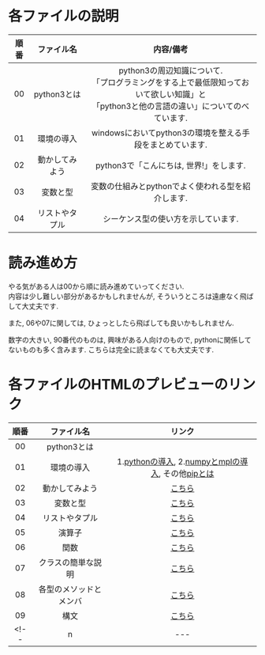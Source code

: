 # 各ファイルの説明

| 順番 | ファイル名 | 内容/備考 |
| :-: | :-: | :-: |
| 00 | python3とは | python3の周辺知識について. <br>「プログラミングをする上で最低限知っておいて欲しい知識」と<br>「python3と他の言語の違い」についてのべています. |
| 01 | 環境の導入 | windowsにおいてpython3の環境を整える手段をまとめています. |
| 02 | 動かしてみよう | python3で「こんにちは, 世界!」をします. |
| 03 | 変数と型 | 変数の仕組みとpythonでよく使われる型を紹介します. |
| 04 | リストやタプル | シーケンス型の使い方を示しています. |

# 読み進め方
やる気がある人は00から順に読み進めていってください.  
内容は少し難しい部分があるかもしれませんが, そういうところは遠慮なく飛ばして大丈夫です.  

また, 06や07に関しては, ひょっとしたら飛ばしても良いかもしれません.  

数字の大きい, 90番代のものは, 興味がある人向けのもので, pythonに関係してないものも多く含みます. こちらは完全に読まなくても大丈夫です.  

# 各ファイルのHTMLのプレビューのリンク

| 順番 | ファイル名 | リンク |
| :-: | :-: | :-: |
| 00 | python3とは |  |
| 01 | 環境の導入 | 1.[pythonの導入][1-1], 2.[numpyとmplの導入][1-2], その他[pipとは][1-pip] |
| 02 | 動かしてみよう | [こちら][2] |
| 03 | 変数と型 | [こちら][3] |
| 04 | リストやタプル | [こちら][4] |
| 05 | 演算子 | [こちら][5] |
| 06 | 関数 | [こちら][6] |
| 07 | クラスの簡単な説明 | [こちら][7] |
| 08 | 各型のメソッドとメンバ | [こちら][8] |
| 09 | 構文 | [こちら][9] |
<!-- | n | --- | [こちら][6] | -->


[1-1]:http://htmlpreview.github.com/?https://github.com/haru1843/usage_mpl/blob/master/python%E3%81%AB%E3%81%A4%E3%81%84%E3%81%A6/%E3%83%97%E3%83%AD%E3%82%B0%E3%83%A9%E3%83%9F%E3%83%B3%E3%82%B0%E8%87%AA%E4%BD%93%E5%88%9D%E3%82%81%E3%81%A6%E3%81%AE%E4%BA%BA/01_%E7%92%B0%E5%A2%83%E3%81%AE%E5%B0%8E%E5%85%A5/python%E3%81%AE%E5%B0%8E%E5%85%A5.html

[1-2]:http://htmlpreview.github.com/?https://github.com/haru1843/usage_mpl/blob/master/python%E3%81%AB%E3%81%A4%E3%81%84%E3%81%A6/%E3%83%97%E3%83%AD%E3%82%B0%E3%83%A9%E3%83%9F%E3%83%B3%E3%82%B0%E8%87%AA%E4%BD%93%E5%88%9D%E3%82%81%E3%81%A6%E3%81%AE%E4%BA%BA/01_%E7%92%B0%E5%A2%83%E3%81%AE%E5%B0%8E%E5%85%A5/numpy%E3%81%A8matplotlib%E3%81%AE%E5%B0%8E%E5%85%A5.html

[1-pip]:http://htmlpreview.github.com/?https://github.com/haru1843/usage_mpl/blob/master/python%E3%81%AB%E3%81%A4%E3%81%84%E3%81%A6/%E3%83%97%E3%83%AD%E3%82%B0%E3%83%A9%E3%83%9F%E3%83%B3%E3%82%B0%E8%87%AA%E4%BD%93%E5%88%9D%E3%82%81%E3%81%A6%E3%81%AE%E4%BA%BA/01_%E7%92%B0%E5%A2%83%E3%81%AE%E5%B0%8E%E5%85%A5/pip%E3%81%AB%E3%81%A4%E3%81%84%E3%81%A6.html

[2]:http://htmlpreview.github.com/?https://github.com/haru1843/usage_mpl/blob/master/python%E3%81%AB%E3%81%A4%E3%81%84%E3%81%A6/%E3%83%97%E3%83%AD%E3%82%B0%E3%83%A9%E3%83%9F%E3%83%B3%E3%82%B0%E8%87%AA%E4%BD%93%E5%88%9D%E3%82%81%E3%81%A6%E3%81%AE%E4%BA%BA/02_%E5%8B%95%E3%81%8B%E3%81%97%E3%81%A6%E3%81%BF%E3%82%88%E3%81%86.html

[3]:http://htmlpreview.github.com/?https://github.com/haru1843/usage_mpl/blob/master/python%E3%81%AB%E3%81%A4%E3%81%84%E3%81%A6/%E3%83%97%E3%83%AD%E3%82%B0%E3%83%A9%E3%83%9F%E3%83%B3%E3%82%B0%E8%87%AA%E4%BD%93%E5%88%9D%E3%82%81%E3%81%A6%E3%81%AE%E4%BA%BA/03_%E5%A4%89%E6%95%B0%E3%81%A8%E5%9E%8B.html

[4]:http://htmlpreview.github.com/?https://github.com/haru1843/usage_mpl/blob/master/python%E3%81%AB%E3%81%A4%E3%81%84%E3%81%A6/%E3%83%97%E3%83%AD%E3%82%B0%E3%83%A9%E3%83%9F%E3%83%B3%E3%82%B0%E8%87%AA%E4%BD%93%E5%88%9D%E3%82%81%E3%81%A6%E3%81%AE%E4%BA%BA/04_%E3%82%B7%E3%83%BC%E3%82%B1%E3%83%B3%E3%82%B9%E3%81%A8%E3%83%9E%E3%83%83%E3%83%94%E3%83%B3%E3%82%B0%E5%9E%8B.html

[5]:http://htmlpreview.github.com/?https://github.com/haru1843/usage_mpl/blob/master/python%E3%81%AB%E3%81%A4%E3%81%84%E3%81%A6/%E3%83%97%E3%83%AD%E3%82%B0%E3%83%A9%E3%83%9F%E3%83%B3%E3%82%B0%E8%87%AA%E4%BD%93%E5%88%9D%E3%82%81%E3%81%A6%E3%81%AE%E4%BA%BA/05_%E6%BC%94%E7%AE%97%E5%AD%90.html

[6]:http://htmlpreview.github.com/?https://github.com/haru1843/usage_mpl/blob/master/python%E3%81%AB%E3%81%A4%E3%81%84%E3%81%A6/%E3%83%97%E3%83%AD%E3%82%B0%E3%83%A9%E3%83%9F%E3%83%B3%E3%82%B0%E8%87%AA%E4%BD%93%E5%88%9D%E3%82%81%E3%81%A6%E3%81%AE%E4%BA%BA/06_%E9%96%A2%E6%95%B0.html

[7]:http://htmlpreview.github.com/?https://github.com/haru1843/usage_mpl/blob/master/python%E3%81%AB%E3%81%A4%E3%81%84%E3%81%A6/%E3%83%97%E3%83%AD%E3%82%B0%E3%83%A9%E3%83%9F%E3%83%B3%E3%82%B0%E8%87%AA%E4%BD%93%E5%88%9D%E3%82%81%E3%81%A6%E3%81%AE%E4%BA%BA/07_%E3%82%AF%E3%83%A9%E3%82%B9%E3%81%AE%E7%B0%A1%E5%8D%98%E3%81%AA%E8%AA%AC%E6%98%8E.html

[8]:http://htmlpreview.github.com/?https://github.com/haru1843/usage_mpl/blob/master/python%E3%81%AB%E3%81%A4%E3%81%84%E3%81%A6/%E3%83%97%E3%83%AD%E3%82%B0%E3%83%A9%E3%83%9F%E3%83%B3%E3%82%B0%E8%87%AA%E4%BD%93%E5%88%9D%E3%82%81%E3%81%A6%E3%81%AE%E4%BA%BA/08_%E5%90%84%E5%9E%8B%E3%81%AE%E3%83%A1%E3%82%BD%E3%83%83%E3%83%89%E3%81%A8%E3%83%A1%E3%83%B3%E3%83%90.html

[9]:http://htmlpreview.github.com/?https://github.com/haru1843/usage_mpl/blob/master/python%E3%81%AB%E3%81%A4%E3%81%84%E3%81%A6/%E3%83%97%E3%83%AD%E3%82%B0%E3%83%A9%E3%83%9F%E3%83%B3%E3%82%B0%E8%87%AA%E4%BD%93%E5%88%9D%E3%82%81%E3%81%A6%E3%81%AE%E4%BA%BA/09_%E6%A7%8B%E6%96%87.html

[10]:http://htmlpreview.github.com/?


<!-- http://htmlpreview.github.com/? -->